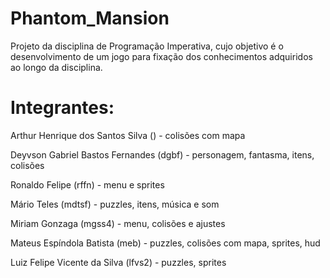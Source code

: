 # Phantom_Mansion
Projeto da disciplina de Programação Imperativa, cujo objetivo é o desenvolvimento de um jogo para fixação dos conhecimentos adquiridos ao longo da disciplina.


# Integrantes:
Arthur Henrique dos Santos Silva () - colisões com mapa

Deyvson Gabriel Bastos Fernandes (dgbf) - personagem, fantasma, itens, colisões 

Ronaldo Felipe (rffn) - menu e sprites

Mário Teles (mdtsf) - puzzles, itens, música e som

Miriam Gonzaga (mgss4) - menu, colisões e ajustes

Mateus Espíndola Batista (meb) - puzzles, colisões com mapa, sprites, hud

Luiz Felipe Vicente da Silva (lfvs2) - puzzles, sprites


